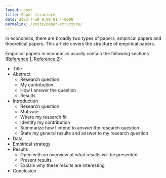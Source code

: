 ```yaml
---
layout: post
title: Paper structure
date: 2022-7-28 9:00:01 --0000
permalink: /posts/paper-structure/
---
```


In economics, there are broadly two types of papers, empirical papers and theoretical papers. This article covers the structure of empirical papers.

Empirical papers in economics usually contain the following sections ([Reference 1](https://twp.duke.edu/sites/twp.duke.edu/files/file-attachments/econ.original.pdf), [Reference 2](https://www.csus.edu/indiv/v/vangaasbeckk/resources/writing/comp.htm)):
- Title
- Abstract
    - Research question
    - My contribution
    - How I answer the question
    - Results
- Introduction
    - Research question
    - Motivate
    - Where my research fit
    - Identify my contribution
    - Summarize how I intend to answer the research question
    - State my general results and answer to my research question
- Data
- Empirical strategy
- Results
    - Open with an overview of what results will be presented
    - Present results
    - Explain why these results are interesting
- Conclusion